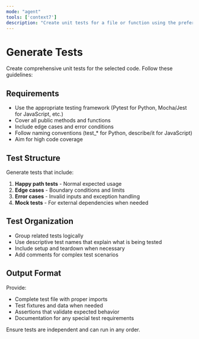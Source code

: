 ```yaml
---
mode: "agent"
tools: ['context7']
description: "Create unit tests for a file or function using the preferred testing framework"
---
```


# Generate Tests

Create comprehensive unit tests for the selected code. Follow these guidelines:

## Requirements

- Use the appropriate testing framework (Pytest for Python, Mocha/Jest for JavaScript, etc.)
- Cover all public methods and functions
- Include edge cases and error conditions
- Follow naming conventions (test\_\* for Python, describe/it for JavaScript)
- Aim for high code coverage

## Test Structure

Generate tests that include:

1. **Happy path tests** - Normal expected usage
2. **Edge cases** - Boundary conditions and limits
3. **Error cases** - Invalid inputs and exception handling
4. **Mock tests** - For external dependencies when needed

## Test Organization

- Group related tests logically
- Use descriptive test names that explain what is being tested
- Include setup and teardown when necessary
- Add comments for complex test scenarios

## Output Format

Provide:

- Complete test file with proper imports
- Test fixtures and data when needed
- Assertions that validate expected behavior
- Documentation for any special test requirements

Ensure tests are independent and can run in any order.
